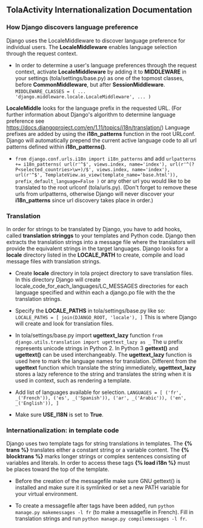 ## TolaActivity Internationalization Documentation

### How Django discovers language preference
Django uses the LocaleMiddleware to discover language preference for individual users. The __LocaleMiddleware__ enables language selection through the request context.

- In order to determine a user's language preferences through the request context, activate __LocaleMiddleware__ by adding it to __MIDDLEWARE__ in your settings (tola/settings/base.py) as one of the topmost classes, before __CommonMiddleware__, but after __SessionMiddleware__.
`MIDDLEWARE_CLASSES = (
    ...
    'django.middleware.locale.LocaleMiddleware',
    ...
)`

__LocaleMiddle__ looks for the language prefix in the requested URL. (For further information about Django's algorithm to determine language preference see https://docs.djangoproject.com/en/1.11/topics/i18n/translation/) Language prefixes are added by using the __i18n_patterns__ function in the root URLconf. Django will automatically prepend the current active language code to all url patterns defined within __i18n_patterns()__.

- `from django.conf.urls.i18n import i18n_patterns`  and add
`urlpatterns += i18n_patterns(
    url(r'^$', views.index, name='index'),
    url(r'^(?P<selected_countries>\w+)/$', views.index, name='index'),
    url(r'^$', TemplateView.as_view(template_name='base.html')),
    prefix_default_language=False
)`
or any other url you would like to be translated to the root urlconf (tola/urls.py). (Don't forget to remove these urls from urlpatterns, otherwise Django will never discover your __i18n_patterns__ since url discovery takes place in order.)

### Translation
In order for strings to be translated by Django, you have to add hooks, called __translation stringgs__ to your templates and Python code. Django then extracts the translation strings into a message file where the translators will provide the equivalent strings in the target languages. Django looks for a __locale__ directory listed in the __LOCALE_PATH__ to create, compile and load message files with translation strings.

- Create __locale__ directory in tola project directory to save translation files. In this directory Django will create locale_code_for_each_languages/LC_MESSAGES directories for each language specified and within each a django.po file with the the translation strings.

- Specify the __LOCALE_PATHS__ in tola/settings/base.py like so:
`LOCALE_PATHS = [
    join(DJANGO_ROOT, 'locale'),
]`
This is where Django will create and look for translation files.

- In tola/settings/base.py import __ugettext_lazy__ function
`from django.utils.translation import ugettext_lazy as _`
The u prefix represents unicode strings in Python 2. In Python 3 __gettext()__ and __ugettext()__ can be used interchangeably.
The __ugettext_lazy__ function is used here to mark the language names for translation. Different from the __ugettext__ function which translate the string immediately, __ugetttext_lazy__ stores a lazy reference to the string and translates the string when it is used in context, such as rendering a template.

- Add list of languages available for selection.
`LANGUAGES = [
    ('fr', _('French')),
    ('es', _('Spanish')),
    ('ar', _('Arabic')),
    ('en', _('English')),
]`

- Make sure __USE_I18N__ is set to __True__.

### Internationalization: in template code

Django uses two template tags for string translations in templates. The __{% trans %}__ translates either a constant string or  a variable content. The __{% blocktrans %}__ marks longer strings or complex sentences consisting of variables and literals. In order to access these tags __{% load i18n %}__ must be places toward the top of the template.

- Before the creation of the messagefile make sure GNU gettext() is installed and make sure it is symlinked or set a new PATH variable for your virtual environment.

- To create a messagefile after tags have been added, run `python manage.py makemessages -l fr` (to make a messagefile in French). Fill in translation strings and run `python manage.py compilemessages -l fr`.

